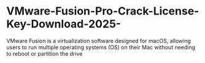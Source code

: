 # VMware-Fusion-Pro-Crack-License-Key-Download-2025-
VMware Fusion is a virtualization software designed for macOS, allowing users to run multiple operating systems (OS) on their Mac without needing to reboot or partition the drive
